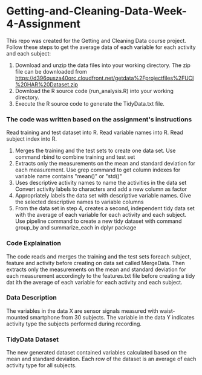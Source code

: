 # Getting-and-Cleaning-Data-Week-4-Assignment

This repo was created for the Getting and Cleaning Data course project.
Follow these steps to get the average data of each variable for each activity and each subject:
1. Download and unzip the data files into your working directory. The zip file can be downloaded from https://d396qusza40orc.cloudfront.net/getdata%2Fprojectfiles%2FUCI%20HAR%20Dataset.zip
2. Download the R source code (run_analysis.R) into your working directory.
3. Execute the R source code to generate the TidyData.txt file.

### The code was written based on the assignment's instructions
Read training and test dataset into R.
Read variable names into R.
Read subject index into R.

1. Merges the training and the test sets to create one data set.
Use command rbind to combine training and test set
2. Extracts only the measurements on the mean and standard deviation for each measurement.
Use grep command to get column indexes for variable name contains "mean()" or "std()"
3. Uses descriptive activity names to name the activities in the data set
Convert activity labels to characters and add a new column as factor
4. Appropriately labels the data set with descriptive variable names.
Give the selected descriptive names to variable columns
5. From the data set in step 4, creates a second, independent tidy data set with the average of each variable for each activity and each subject.
Use pipeline command to create a new tidy dataset with command group_by and summarize_each in dplyr package

### Code Explaination
The code reads and merges the training and the test sets foreach subject, feature and activity before creating on data set called MergeData. Then extracts only the measurements on the mean and standard deviation for each measurement accordingly to the features.txt file
before creating a tidy dat ith the average of each variable for each activity and each subject.

### Data Description
The variables in the data X are sensor signals measured with waist-mounted smartphone from 30 subjects. The variable in the data Y indicates activity type the subjects performed during recording.

### TidyData Dataset
The new generated dataset contained variables calculated based on the mean and standard deviation. Each row of the dataset is an average of each activity type for all subjects.

